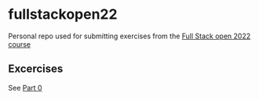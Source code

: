 # fullstackopen22
Personal repo used for submitting exercises from the [Full Stack open 2022 course](https://fullstackopen.com)

## Excercises

See [Part 0](./part0)
